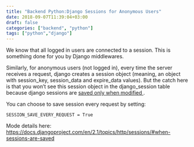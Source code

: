 ```yaml
---
title: "Backend Python:Django Sessions for Anonymous Users"
date: 2018-09-07T11:39:04+03:00
draft: false 
categories: ["backend", "python"]
tags: ["python","django"]
---
```

We know that all logged in users are connected to a session. This is something done for you by Django middlewares.

Similarly, for anonymous users (not logged in), every time the server receives a request, django creates a session object (meaning, an object with session_key, session_data and expire_data values). But the catch here is that you won’t see this session object in the django_session table because django sessions are [ saved only when modified ](https://docs.djangoproject.com/en/1.11/topics/http/sessions/#when-sessions-are-saved).

You can choose to save session every request by setting:

`SESSION_SAVE_EVERY_REQUEST = True`

Mode details here: https://docs.djangoproject.com/en/2.1/topics/http/sessions/#when-sessions-are-saved
